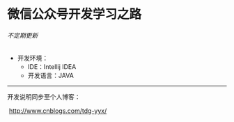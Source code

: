 # 微信公众号开发学习之路

###### 不定期更新

- 开发环境：
  - IDE：Intellij IDEA
  - 开发语言：JAVA

 ----------

开发说明同步至个人博客：

​	http://www.cnblogs.com/tdg-yyx/

​	